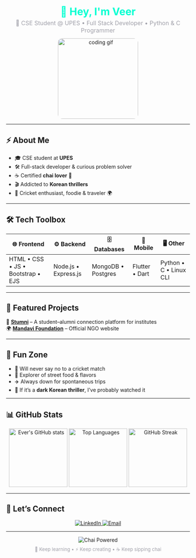 <!-- Dark Mode Fun & Creative GitHub Profile README with Custom Stats -->

<div align="center">
  <h1 style="color:#00FFD1; margin:0;">🌌 Hey, I'm Veer</h1>
  <p style="margin:4px 0 12px 0; font-size:16px; color:#A1A1AA;">
    🚀 CSE Student @ UPES • Full Stack Developer • Python & C Programmer
  </p>

  <img src="https://media.licdn.com/dms/image/v2/D5603AQF86ooRGuIFbw/profile-displayphoto-crop_800_800/B56ZjHs6NNG0AM-/0/1755697097812?e=1760572800&v=beta&t=09_qUk3Nth3d0_GEfk0fzH5PBSpFKkn6bCQB4HVD6lk" alt="coding gif" width="220" style="border-radius:12px;"/>
</div>

---

## ⚡ About Me
- 🎓 CSE student at **UPES**  
- 🛠️ Full-stack developer & curious problem solver  
- ☕ Certified **chai lover** 🍵  
- 🎬 Addicted to **Korean thrillers**  
- 🏏 Cricket enthusiast, foodie & traveler 🌍  

---

## 🛠️ Tech Toolbox
<div align="center">

| 🌐 Frontend | ⚙️ Backend | 🗄️ Databases | 📱 Mobile | 🖥️ Other |
|-------------|------------|--------------|-----------|----------|
| HTML • CSS • JS • Bootstrap • EJS | Node.js • Express.js | MongoDB • Postgres | Flutter • Dart | Python • C • Linux CLI |

</div>

---

## 🚀 Featured Projects
🔗 **[Stumni](#)** – A student–alumni connection platform for institutes  
🌍 **[Mandavi Foundation](#)** – Official NGO website  

---

## 🎉 Fun Zone
- 🏏 Will never say no to a cricket match  
- 🍜 Explorer of street food & flavors  
- ✈️ Always down for spontaneous trips  
- 🎥 If it’s a **dark Korean thriller**, I’ve probably watched it  

---

## 📊 GitHub Stats
<div align="center">

<!-- GitHub Stats Card -->
<img src="https://github-readme-stats.vercel.app/api?username=e-ve-r&show_icons=true&bg_color=0D1117&title_color=00FFD1&text_color=FFFFFF&icon_color=FF8800" alt="Ever's GitHub stats" height="160"/>

<!-- Top Languages Card -->
<img src="https://github-readme-stats.vercel.app/api/top-langs/?username=e-ve-r&layout=compact&bg_color=0D1117&title_color=00FFD1&text_color=FFFFFF" alt="Top Languages" height="160"/>

<!-- GitHub Streak -->
<img src="https://streak-stats.demolab.com?user=e-ve-r&theme=highcontrast&ring=00FFD1&fire=FF8800&currStreakLabel=FFFFFF&background=0D1117" alt="GitHub Streak" height="160"/>

</div>

---

## 🔗 Let’s Connect
<p align="center">
  <a href="https://www.linkedin.com/in/e-v-e-r" target="_blank">
    <img src="https://img.shields.io/badge/LinkedIn-00A0DC?style=for-the-badge&logo=linkedin&logoColor=white" alt="LinkedIn"/>
  </a>
  <a href="mailto:19.ever.30@gmail.com">
    <img src="https://img.shields.io/badge/Gmail-EA4335?style=for-the-badge&logo=gmail&logoColor=white" alt="Email"/>
  </a>
</p>

---

<div align="center">
  <img src="https://img.shields.io/badge/Chai%20Powered-ff8800?style=for-the-badge&logo=buy-me-a-coffee&logoColor=white" alt="Chai Powered"/>
  <p style="font-size:13px; color:#A1A1AA; margin-top:8px;">
    🌱 Keep learning • ⚡ Keep creating • ☕ Keep sipping chai
  </p>
</div>
